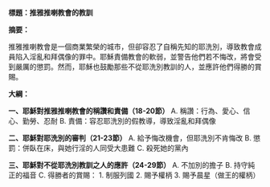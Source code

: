 **標題：推雅推喇教會的教訓**

**摘要：**

推雅推喇教會是一個商業繁榮的城市，但卻容忍了自稱先知的耶洗別，導致教會成員陷入淫亂和拜偶像的罪中。耶穌責備教會的軟弱，並警告他們若不悔改，將會受到嚴厲的懲罰。然而，耶穌也鼓勵那些不從耶洗別教訓的人，並應許他們得勝的賞賜。

**大綱：**

**一、耶穌對推雅推喇教會的稱讚和責備（18-20節）**
    A. 稱讚：行為、愛心、信心、勤勞、忍耐
    B. 責備：容忍耶洗別的假教導，導致淫亂和拜偶像

**二、耶穌對耶洗別的審判（21-23節）**
    A. 給予悔改機會，但耶洗別不肯悔改
    B. 懲罰：併臥在床，與她行淫的人同受大患難
    C. 殺死她的黨內

**三、耶穌對不從耶洗別教訓之人的應許（24-29節）**
    A. 不加別的擔子
    B. 持守純正的福音
    C. 得勝者的賞賜：
        1. 制服列國
        2. 賜予權柄
        3. 賜予晨星（做王的權柄）